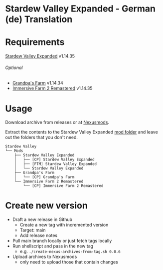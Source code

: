 # Stardew Valley Expanded - German (de) Translation

# Requirements

[Stardew Valley Expanded](https://www.nexusmods.com/stardewvalley/mods/3753) v1.14.35

###### Optional
- [Grandpa's Farm](https://www.nexusmods.com/stardewvalley/mods/3753?tab=files) v1.14.34
- [Immersive Farm 2 Remastered](https://www.nexusmods.com/stardewvalley/mods/3753?tab=files) v1.14.35

# Usage

Download archive from releases or at [Nexusmods](https://www.nexusmods.com/stardewvalley/mods/17019).

Extract the contents to the Stardew Valley Expanded [mod folder](https://github.com/FlashShifter/StardewValleyExpanded/wiki/Install-guide#main-mod) and leave out the folders that you don't need.

```
Stardew Valley
└── Mods
    ├── Stardew Valley Expanded
    │   ├── [CP] Stardew Valley Expanded
    │   ├── [FTM] Stardew Valley Expanded
    │   └── Stardew Valley Expanded
    ├── Grandpa's Farm
    │   └── [CP] Grandpa's Farm
    └── Immersive Farm 2 Remastered
        └── [CP] Immersive Farm 2 Remastered
```

# Create new version

- Draft a new release in Github
  - Create a new tag with incremented version
  - Target: main
  - Add release notes
- Pull main branch locally or just fetch tags locally
- Run shellscript and pass in the new tag
  - e.g. `./create-nexus-archives-from-tag.sh 0.0.6`
- Upload archives to Nexusmods
  - only need to upload those that contain changes
